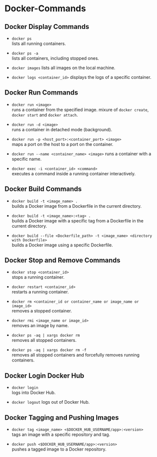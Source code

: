 # Docker-Commands

## Docker Display Commands

- `docker ps`  
    lists all running containers.

- `docker ps -a`  
    lists all containers, including stopped ones.

- `docker images`
    lists all images on the local machine.

- `docker logs <container_id>`
    displays the logs of a specific container.

## Docker Run Commands

- `docker run <image>`  
    runs a container from the specified image.
    mixure of `docker create`, `docker start` and `docker attach`.

- `docker run -d <image>`  
    runs a container in detached mode (background).

- `docker run -p <host_port>:<container_port> <image>`  
    maps a port on the host to a port on the container.

- `docker run --name <container_name> <image>`
    runs a container with a specific name.

- `docker exec -i <container_id> <command>`  
    executes a command inside a running container interactively.

## Docker Build Commands

- `docker build -t <image_name> .`  
    builds a Docker image from a Dockerfile in the current directory.

- `docker build -t <image_name>:<tag> .`  
    builds a Docker image with a specific tag from a Dockerfile in the current directory.

- `docker build --file <Dockerfile_path> -t <image_name> <directory with Dockerfile>`  
    builds a Docker image using a specific Dockerfile.

## Docker Stop and Remove Commands

- `docker stop <container_id>`  
    stops a running container.

- `docker restart <container_id>`  
    restarts a running container.   

- `docker rm <container_id or container_name or image_name or image_id>`  
    removes a stopped container.

- `docker rmi <image_name or image_id>`  
    removes an image by name.

- `docker ps -aq | xargs docker rm`  
    removes all stopped containers.

- `docker ps -aq | xargs docker rm -f`  
    removes all stopped containers and forcefully removes running containers.

## Docker Login Docker Hub

- `docker login`  
    logs into Docker Hub.

- `docker logout`
    logs out of Docker Hub.

## Docker Tagging and Pushing Images

- `docker tag <image_name> <$DOCKER_HUB_USERNAME/app>:<version>`  
    tags an image with a specific repository and tag.

- `docker push <$DOCKER_HUB_USERNAME/app>:<version>`  
    pushes a tagged image to a Docker repository.